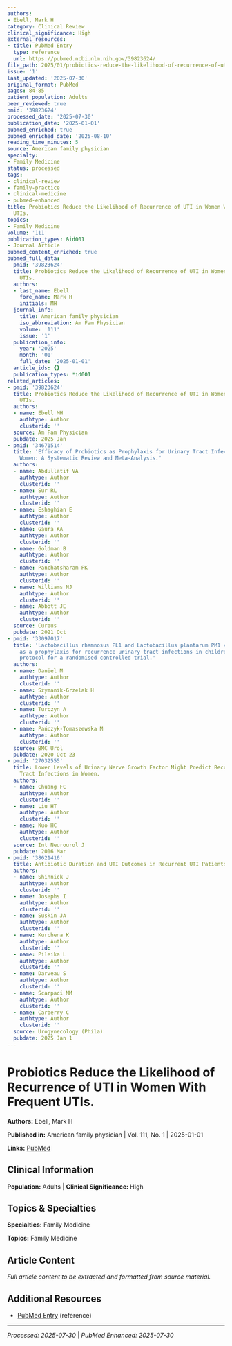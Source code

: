 ```yaml
---
authors:
- Ebell, Mark H
category: Clinical Review
clinical_significance: High
external_resources:
- title: PubMed Entry
  type: reference
  url: https://pubmed.ncbi.nlm.nih.gov/39823624/
file_path: 2025/01/probiotics-reduce-the-likelihood-of-recurrence-of-uti-in-wom.md
issue: '1'
last_updated: '2025-07-30'
original_format: PubMed
pages: 84-85
patient_population: Adults
peer_reviewed: true
pmid: '39823624'
processed_date: '2025-07-30'
publication_date: '2025-01-01'
pubmed_enriched: true
pubmed_enriched_date: '2025-08-10'
reading_time_minutes: 5
source: American family physician
specialty:
- Family Medicine
status: processed
tags:
- clinical-review
- family-practice
- clinical-medicine
- pubmed-enhanced
title: Probiotics Reduce the Likelihood of Recurrence of UTI in Women With Frequent
  UTIs.
topics:
- Family Medicine
volume: '111'
publication_types: &id001
- Journal Article
pubmed_content_enriched: true
pubmed_full_data:
  pmid: '39823624'
  title: Probiotics Reduce the Likelihood of Recurrence of UTI in Women With Frequent
    UTIs.
  authors:
  - last_name: Ebell
    fore_name: Mark H
    initials: MH
  journal_info:
    title: American family physician
    iso_abbreviation: Am Fam Physician
    volume: '111'
    issue: '1'
  publication_info:
    year: '2025'
    month: '01'
    full_date: '2025-01-01'
  article_ids: {}
  publication_types: *id001
related_articles:
- pmid: '39823624'
  title: Probiotics Reduce the Likelihood of Recurrence of UTI in Women With Frequent
    UTIs.
  authors:
  - name: Ebell MH
    authtype: Author
    clusterid: ''
  source: Am Fam Physician
  pubdate: 2025 Jan
- pmid: '34671514'
  title: 'Efficacy of Probiotics as Prophylaxis for Urinary Tract Infections in Premenopausal
    Women: A Systematic Review and Meta-Analysis.'
  authors:
  - name: Abdullatif VA
    authtype: Author
    clusterid: ''
  - name: Sur RL
    authtype: Author
    clusterid: ''
  - name: Eshaghian E
    authtype: Author
    clusterid: ''
  - name: Gaura KA
    authtype: Author
    clusterid: ''
  - name: Goldman B
    authtype: Author
    clusterid: ''
  - name: Panchatsharam PK
    authtype: Author
    clusterid: ''
  - name: Williams NJ
    authtype: Author
    clusterid: ''
  - name: Abbott JE
    authtype: Author
    clusterid: ''
  source: Cureus
  pubdate: 2021 Oct
- pmid: '33097017'
  title: 'Lactobacillus rhamnosus PL1 and Lactobacillus plantarum PM1 versus placebo
    as a prophylaxis for recurrence urinary tract infections in children: a study
    protocol for a randomised controlled trial.'
  authors:
  - name: Daniel M
    authtype: Author
    clusterid: ''
  - name: Szymanik-Grzelak H
    authtype: Author
    clusterid: ''
  - name: Turczyn A
    authtype: Author
    clusterid: ''
  - name: Pańczyk-Tomaszewska M
    authtype: Author
    clusterid: ''
  source: BMC Urol
  pubdate: 2020 Oct 23
- pmid: '27032555'
  title: Lower Levels of Urinary Nerve Growth Factor Might Predict Recurrent Urinary
    Tract Infections in Women.
  authors:
  - name: Chuang FC
    authtype: Author
    clusterid: ''
  - name: Liu HT
    authtype: Author
    clusterid: ''
  - name: Kuo HC
    authtype: Author
    clusterid: ''
  source: Int Neurourol J
  pubdate: 2016 Mar
- pmid: '38621416'
  title: Antibiotic Duration and UTI Outcomes in Recurrent UTI Patients.
  authors:
  - name: Shinnick J
    authtype: Author
    clusterid: ''
  - name: Josephs I
    authtype: Author
    clusterid: ''
  - name: Suskin JA
    authtype: Author
    clusterid: ''
  - name: Kurchena K
    authtype: Author
    clusterid: ''
  - name: Pileika L
    authtype: Author
    clusterid: ''
  - name: Darveau S
    authtype: Author
    clusterid: ''
  - name: Scarpaci MM
    authtype: Author
    clusterid: ''
  - name: Carberry C
    authtype: Author
    clusterid: ''
  source: Urogynecology (Phila)
  pubdate: 2025 Jan 1
---
```


# Probiotics Reduce the Likelihood of Recurrence of UTI in Women With Frequent UTIs.

**Authors:** Ebell, Mark H

**Published in:** American family physician | Vol. 111, No. 1 | 2025-01-01

**Links:** [PubMed](https://pubmed.ncbi.nlm.nih.gov/39823624/)

## Clinical Information

**Population:** Adults | **Clinical Significance:** High

## Topics & Specialties

**Specialties:** Family Medicine

**Topics:** Family Medicine

## Article Content

*Full article content to be extracted and formatted from source material.*

## Additional Resources

- [PubMed Entry](https://pubmed.ncbi.nlm.nih.gov/39823624/) (reference)

---

*Processed: 2025-07-30* | *PubMed Enhanced: 2025-07-30*
